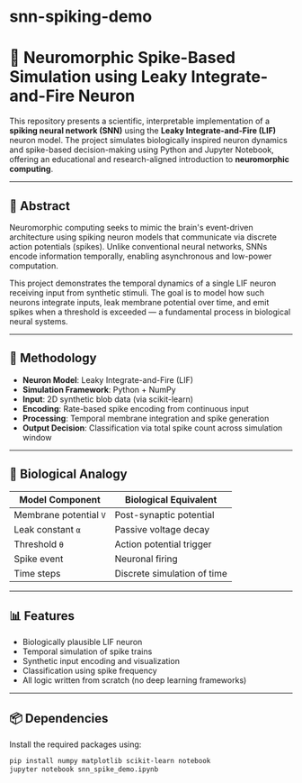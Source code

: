 # snn-spiking-demo
# 🧠 Neuromorphic Spike-Based Simulation using Leaky Integrate-and-Fire Neuron

This repository presents a scientific, interpretable implementation of a **spiking neural network (SNN)** using the **Leaky Integrate-and-Fire (LIF)** neuron model. The project simulates biologically inspired neuron dynamics and spike-based decision-making using Python and Jupyter Notebook, offering an educational and research-aligned introduction to **neuromorphic computing**.

---

## 📌 Abstract

Neuromorphic computing seeks to mimic the brain's event-driven architecture using spiking neuron models that communicate via discrete action potentials (spikes). Unlike conventional neural networks, SNNs encode information temporally, enabling asynchronous and low-power computation.

This project demonstrates the temporal dynamics of a single LIF neuron receiving input from synthetic stimuli. The goal is to model how such neurons integrate inputs, leak membrane potential over time, and emit spikes when a threshold is exceeded — a fundamental process in biological neural systems.

---

## 🔬 Methodology

- **Neuron Model**: Leaky Integrate-and-Fire (LIF)
- **Simulation Framework**: Python + NumPy
- **Input**: 2D synthetic blob data (via scikit-learn)
- **Encoding**: Rate-based spike encoding from continuous input
- **Processing**: Temporal membrane integration and spike generation
- **Output Decision**: Classification via total spike count across simulation window

---

## 🧠 Biological Analogy

| Model Component         | Biological Equivalent       |
|-------------------------|-----------------------------|
| Membrane potential `V`  | Post-synaptic potential     |
| Leak constant `α`       | Passive voltage decay       |
| Threshold `θ`           | Action potential trigger    |
| Spike event             | Neuronal firing             |
| Time steps              | Discrete simulation of time |

---

## 📊 Features

- Biologically plausible LIF neuron
- Temporal simulation of spike trains
- Synthetic input encoding and visualization
- Classification using spike frequency
- All logic written from scratch (no deep learning frameworks)

---

## 📦 Dependencies

Install the required packages using:

```bash
pip install numpy matplotlib scikit-learn notebook
jupyter notebook snn_spike_demo.ipynb

